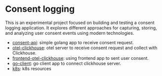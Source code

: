 # Consent logging
This is an experimental project focused on building and testing a consent logging application. It explores different approaches for capturing, storing, and analyzing user consent events using modern technologies.

- [consent-api](./consent-api/): simple golang app to receive consent request.
- [otel-clickhouse](./otel-clickhouse/): otel server to receive consent request and collect with Clickhouse.
- [frontend-otel-clickhouse](./frontend-otel-clickhouse/): using frontend app to sent user consent.
- [go-client](./go-client/): go client app to connect clickhouse server.
- [k8s](./k8s/): k8s resources